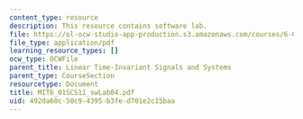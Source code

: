 ```yaml
---
content_type: resource
description: This resource contains software lab.
file: https://ol-ocw-studio-app-production.s3.amazonaws.com/courses/6-01sc-introduction-to-electrical-engineering-and-computer-science-i-spring-2011/492da60c50c94395b3fed701e2c15baa_MIT6_01SCS11_swLab04.pdf
file_type: application/pdf
learning_resource_types: []
ocw_type: OCWFile
parent_title: Linear Time-Invariant Signals and Systems
parent_type: CourseSection
resourcetype: Document
title: MIT6_01SCS11_swLab04.pdf
uid: 492da60c-50c9-4395-b3fe-d701e2c15baa
---
```

